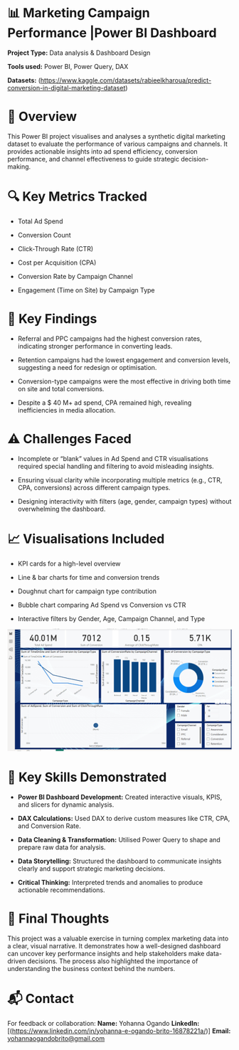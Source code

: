 # 📊 Marketing Campaign Performance |Power BI Dashboard #

**Project Type:** Data analysis & Dashboard Design

**Tools used:** Power BI, Power Query, DAX

**Datasets:** (https://www.kaggle.com/datasets/rabieelkharoua/predict-conversion-in-digital-marketing-dataset)

# 🧠 Overview
This Power BI project visualises and analyses a synthetic digital marketing dataset to evaluate the performance of various campaigns and channels. It provides actionable insights into ad spend efficiency, conversion performance, and channel effectiveness to guide strategic decision-making.
# 🔍 Key Metrics Tracked
* Total Ad Spend

* Conversion Count

* Click-Through Rate (CTR)

* Cost per Acquisition (CPA)

* Conversion Rate by Campaign Channel

* Engagement (Time on Site) by Campaign Type
# 📌 Key Findings
* Referral and PPC campaigns had the highest conversion rates, indicating stronger performance in converting leads.

* Retention campaigns had the lowest engagement and conversion levels, suggesting a need for redesign or optimisation.

* Conversion-type campaigns were the most effective in driving both time on site and total conversions.

* Despite a $ 40 M+ ad spend, CPA remained high, revealing inefficiencies in media allocation.

# ⚠️ Challenges Faced
* Incomplete or “blank” values in Ad Spend and CTR visualisations required special handling and filtering to avoid misleading insights.

* Ensuring visual clarity while incorporating multiple metrics (e.g., CTR, CPA, conversions) across different campaign types.

* Designing interactivity with filters (age, gender, campaign types) without overwhelming the dashboard.
# 📈 Visualisations Included
* KPI cards for a high-level overview

* Line & bar charts for time and conversion trends

* Doughnut chart for campaign type contribution

* Bubble chart comparing Ad Spend vs Conversion vs CTR

* Interactive filters by Gender, Age, Campaign Channel, and Type

![image alt](https://github.com/YohannaEsmaylin/PowerBI-Project/blob/e7a366e89a2a2c487ddb4a7d85d88acfb469ac85/Screenshot%202025-04-18%20154527%20(1).png)
# 🧰 Key Skills Demonstrated
* **Power BI Dashboard Development:** Created interactive visuals, KPIS, and slicers for dynamic analysis.

* **DAX Calculations:** Used DAX to derive custom measures like CTR, CPA, and Conversion Rate.

* **Data Cleaning & Transformation:** Utilised Power Query to shape and prepare raw data for analysis.

* **Data Storytelling:** Structured the dashboard to communicate insights clearly and support strategic marketing decisions.

* **Critical Thinking:** Interpreted trends and anomalies to produce actionable recommendations.
# 💭 Final Thoughts
This project was a valuable exercise in turning complex marketing data into a clear, visual narrative. It demonstrates how a well-designed dashboard can uncover key performance insights and help stakeholders make data-driven decisions. The process also highlighted the importance of understanding the business context behind the numbers.

# 📬 Contact
For feedback or collaboration:
**Name:** Yohanna Ogando
**LinkedIn:**[(https://www.linkedin.com/in/yohanna-e-ogando-brito-16878221a/)]
**Email:** yohannaogandobrito@gmail.com

